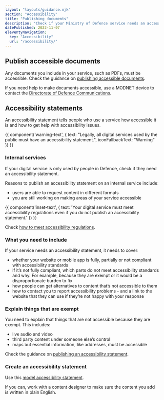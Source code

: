 ```yaml
---
layout: "layouts/guidance.njk"
section: "Accessibility"
title: "Publishing documents"
description: "Check if your Ministry of Defence service needs an accessibility statement, how to create one and make all documents accessible."
datePublished: 2022-11-07
eleventyNavigation:
  key: "Accessibility"
  url: "/accessibility/"
---
```


## Publish accessible documents

Any documents you include in your service, such as PDFs, must be accessible. Check the guidance on [publishing accessible documents](https://www.gov.uk/guidance/publishing-accessible-documents/).

If you need help to make documents accessible, use a MODNET device to contact the [Directorate of Defence Communications](https://modgovuk.sharepoint.com/sites/IntranetHeadOffice/SitePages/Defence-Communications.aspx).

## Accessibility statements

An accessibility statement tells people who use a service how accessible it is and how to get help with accessibility issues. 

{{ component('warning-text', {
  text: "Legally, all digital services used by the public must have an accessibility statement.",
  iconFallbackText: "Warning"
}) }}

### Internal services

If your digital service is only used by people in Defence, check if they need an accessibility statement. 

Reasons to publish an accessibility statement on an internal service include: 

- users are able to request content in different formats
- you are still working on making areas of your service accessible 

{{ component('inset-text', {
  text: 'Your digital service must meet accessibility regulations even if you do not publish an accessibility statement.'
}) }}

Check [how to meet accessibility regulations](/accessibility/meet-accessibility-regulations/).

### What you need to include

If your service needs an accessibility statement, it needs to cover:

- whether your website or mobile app is fully, partially or not compliant with accessibility standards
- if it’s not fully compliant, which parts do not meet accessibility standards and why. For example, because they are exempt or it would be a disproportionate burden to fix
- how people can get alternatives to content that’s not accessible to them
- how to contact you to report accessibility problems - and a link to the website that they can use if they’re not happy with your response

### Explain things that are exempt

You need to explain that things that are not accessible because they are exempt. This includes:

- live audio and video
- third party content under someone else’s control
- maps but essential information, like addresses, must be accessible

Check the guidance on [publishing an accessibility statement](https://www.gov.uk/guidance/make-your-website-or-app-accessible-and-publish-an-accessibility-statement/).

### Create an accessibility statement

Use this [model accessibility statement](https://www.gov.uk/guidance/model-accessibility-statement/).

If you can, work with a content designer to make sure the content you add is written in plain English.
